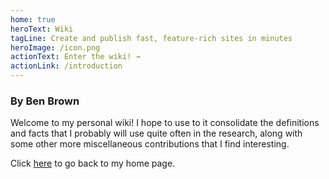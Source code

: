 ```yaml
---
home: true
heroText: Wiki
tagLine: Create and publish fast, feature-rich sites in minutes
heroImage: /icon.png
actionText: Enter the wiki! →
actionLink: /introduction
---
```

### By Ben Brown
Welcome to my personal wiki! I hope to use to it consolidate the definitions and facts that I probably will use quite often in the research, along with some other more miscellaneous contributions that I find interesting.

Click [here](https://bencwbrown.co.uk) to go back to my home page.